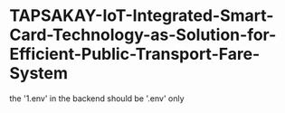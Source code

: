 # TAPSAKAY-IoT-Integrated-Smart-Card-Technology-as-Solution-for-Efficient-Public-Transport-Fare-System


the '1.env' in the backend should be '.env' only

